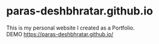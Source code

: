 # paras-deshbhratar.github.io
This is my personal website I created as a Portfolio.<br>
<a>DEMO</a> https://paras-deshbhratar.github.io/
